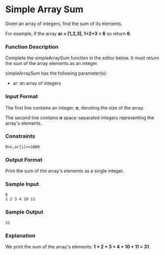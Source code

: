 # Simple Array Sum

Given an array of integers, find the sum of its elements.

For example, if the array **ar = [1,2,3], 1+2+3 = 6** so return **6**.

### Function Description

Complete the simpleArraySum function in the editor below. It must return the sum of the array elements as an integer.

simpleArraySum has the following parameter(s):

* ar: an array of integers

### Input Format

The first line contains an integer, ***n***, denoting the size of the array.

The second line contains ***n*** space-separated integers representing the array's elements.

### Constraints

```
0<n,ar[i]<=1000
```

### Output Format

Print the sum of the array's elements as a single integer.

### Sample Input

```
6
1 2 3 4 10 11
```

### Sample Output

```
31
```

### Explanation

We print the sum of the array's elements: **1 + 2 + 3 + 4 + 10 + 11 = 31**.